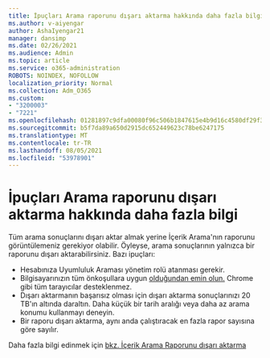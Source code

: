 ```yaml
---
title: İpuçları Arama raporunu dışarı aktarma hakkında daha fazla bilgi
ms.author: v-aiyengar
author: AshaIyengar21
manager: dansimp
ms.date: 02/26/2021
ms.audience: Admin
ms.topic: article
ms.service: o365-administration
ROBOTS: NOINDEX, NOFOLLOW
localization_priority: Normal
ms.collection: Adm_O365
ms.custom:
- "3200003"
- "7221"
ms.openlocfilehash: 01281897c9dfa00080f96c506b1847615e4b9d16c4580df29f36c9ba18950682
ms.sourcegitcommit: b5f7da89a650d2915dc652449623c78be6247175
ms.translationtype: MT
ms.contentlocale: tr-TR
ms.lasthandoff: 08/05/2021
ms.locfileid: "53978901"
---
```

# <a name="tips-for-exporting-a-report-for-content-search"></a>İpuçları Arama raporunu dışarı aktarma hakkında daha fazla bilgi

Tüm arama sonuçlarını dışarı aktar almak yerine İçerik Arama'nın raporunu görüntülemeniz gerekiyor olabilir. Öyleyse, arama sonuçlarının yalnızca bir raporunu dışarı aktarabilirsiniz. Bazı ipuçları:

- Hesabınıza Uyumluluk Araması yönetim rolü atanması gerekir.
- Bilgisayarınızın tüm önkoşullara uygun [olduğundan emin olun.](https://go.microsoft.com/fwlink/?linkid=2102407) Chrome gibi tüm tarayıcılar desteklenmez.
- Dışarı aktarmanın başarısız olması için dışarı aktarma sonuçlarınızı 20 TB'ın altında daraltın. Daha küçük bir tarih aralığı veya daha az arama konumu kullanmayı deneyin.
- Bir raporu dışarı aktarma, aynı anda çalıştıracak en fazla rapor sayısına göre sayılır.

Daha fazla bilgi edinmek için [bkz. İçerik Arama Raporunu dışarı aktarma](https://go.microsoft.com/fwlink/?linkid=2102409)